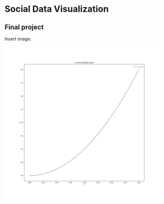 # Social Data Visualization

## Final project

Insert image:

![Can my image please show](pltfig.png)
